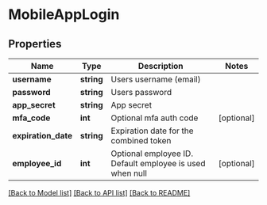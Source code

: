 # MobileAppLogin

## Properties
Name | Type | Description | Notes
------------ | ------------- | ------------- | -------------
**username** | **string** | Users username (email) | 
**password** | **string** | Users password | 
**app_secret** | **string** | App secret | 
**mfa_code** | **int** | Optional mfa auth code | [optional] 
**expiration_date** | **string** | Expiration date for the combined token | 
**employee_id** | **int** | Optional employee ID. Default employee is used when null | [optional] 

[[Back to Model list]](../README.md#documentation-for-models) [[Back to API list]](../README.md#documentation-for-api-endpoints) [[Back to README]](../README.md)


